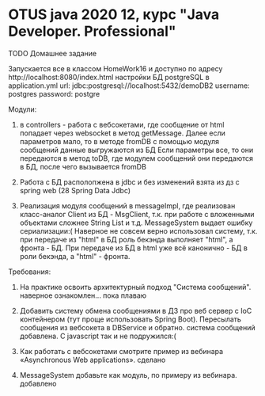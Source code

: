 # OTUS java 2020 12, курс "Java Developer. Professional"

TODO
Домашнее задание

Запускается все в классом HomeWork16 и доступно по адресу http://localhost:8080/index.html
настройки БД postgreSQL в application.yml
    url: jdbc:postgresql://localhost:5432/demoDB2
    username: postgres
    password: postgre

Модули:
1)  в controllers - работа с вебсокетами, где сообщение от html попадает через websocket в метод getMessage.
        Далее если параметров мало, то в методе fromDB с помощью модуля сообщений данные выгружаются из БД
        Если параметры все, то они передаются в метод toDB, где модулем сообщений они передаются в БД, после чего вызывается fromDB
   
2)  Работа с БД располопжена в jdbc и без изменений взята из дз с spring web (28 Spring Data Jdbc)

3)  Реализация модуля сообщений в messageImpl, где реализован класс-аналог Client из БД - MsgClient, т.к. при работе с вложенными объектами сложнее String List и т.д. MessageSystem выдает ошибку сериализации:(
        Наверное не совсем верно использовал систему, т.к. при передаче из "html" в БД роль бекэнда выполняет "html", а фронта - БД.
        При передаче из БД в html уже всё канонично - БД в роли бекэнда, а "html" - фронта.

Требования:

1)  На практике освоить архитектурный подход "Система сообщений".
наверное ознакомлен... пока плаваю

2)  Добавить систему обмена сообщениями в ДЗ про веб сервер с IoC контейнером (тут проще использовать Spring Boot). Пересылать сообщения из вебсокета в DBService и обратно.
система сообщений добавлена. С javascript так и не подружился:(

3)  Как работать с вебсокетами смотрите пример из вебинара «Asynchronous Web applications».
сделано

4)  MessageSystem добавьте как модуль, по примеру из вебинара.
добавлено